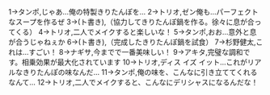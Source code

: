 1→タンポ,じゃあ...俺の特製きりたんぽを...
2→トリオ,ゼン俺も...パーフェクトなスープを作るぜ
3→(ト書き),（協力してきりたんぽ鍋を作る。徐々に息が合ってくる）
4→トリオ,二人でメイクすると楽しいな！
5→タンポ,おお...意外と息が合うじゃねぇか
6→(ト書き),（完成したきりたんぽ鍋を試食）
7→杉野健太,これは...すごい！
8→ナギサ,今までで一番美味しい！
9→アキタ,完璧な調和です。相乗効果が最大化されています
10→トリオ,ディス イズ イット...これがリアルなきりたんぽの味なんだ...
11→タンポ,俺の味を、こんなに引き立ててくれるなんて...
12→トリオ,二人でメイクすると、こんなにデリシャスになるんだな！
